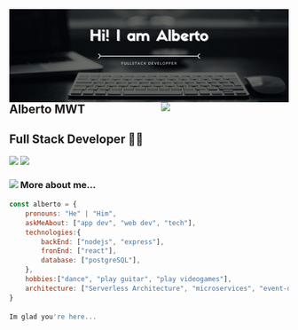 <img align='left' src='./Assets/Simple White Text Cake Image Birthday Email Header.png' width="750">

<img align='right' src="https://media.giphy.com/media/M9gbBd9nbDrOTu1Mqx/giphy.gif" width="230">

## Alberto MWT 
## Full Stack Developer 👨‍💻

[![](https://img.shields.io/badge/LinkedIn-AlbertoMWT-blue)](https://www.linkedin.com/in/alberto-m%C3%A9ndez-blanco-48ba90224/)
[![](https://img.shields.io/badge/Gmail-alberto.mwt@gmail.com-red)](mailto:alberto.mwt@gmail.com)


### <img src="https://media.giphy.com/media/VgCDAzcKvsR6OM0uWg/giphy.gif" width="50"> More about me...  

```javascript
const alberto = {
    pronouns: "He" | "Him",
    askMeAbout: ["app dev", "web dev", "tech"],
    technologies:{
        backEnd: ["nodejs", "express"],
        fronEnd: ["react"],
        database: ["postgreSQL"],
    },
    hobbies:["dance", "play guitar", "play videogames"],
    architecture: ["Serverless Architecture", "microservices", "event-driven", "Single page applications"],
}

Im glad you're here...
